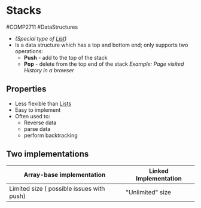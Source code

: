 # Stacks
#COMP2711 #DataStructures 
- *(Special type of [List](Lists.md))*
- Is a data structure which has a top and bottom end; only supports two operations:
	- **Push** - add to the top of the stack
	- **Pop** - delete from the top end of the stack
	*Example: Page visited History in a browser*
## Properties
- Less flexible than [Lists](Lists.md)
- Easy to implement
- Often used to:
	- Reverse data
	- parse data
	- perform backtracking
## Two implementations
| Array-base implementation | Linked Implementation |
| ---- | ---- |
| Limited size ( possible issues with push) | "Unlimited" size |
